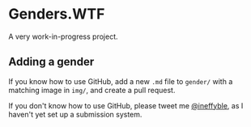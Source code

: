 # Genders.WTF

A very work-in-progress project.

## Adding a gender

If you know how to use GitHub, add a new `.md` file to `gender/` with a matching
image in `img/`, and create a pull request.

If you don't know how to use GitHub, please tweet me [@ineffyble](https://twitter.com/ineffyble), as I haven't yet set up a submission system.